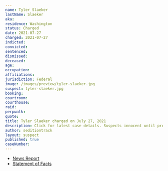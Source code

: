 ```yaml
---
name: Tyler Slaeker
lastName: Slaeker
aka:
residence: Washington
status: Charged
date: 2021-07-27
charged: 2021-07-27
indicted:
convicted:
sentenced:
dismissed:
deceased:
age:
occupation:
affiliations:
jurisdiction: Federal
image: /images/preview/tyler-slaeker.jpg
suspect: tyler-slaeker.jpg
booking:
courtroom:
courthouse:
raid:
perpwalk:
quote:
title: Tyler Slaeker charged on July 27, 2021
description: Click for latest case details. Suspects innocent until proven guilty.
author: seditiontrack
layout: suspect
published: true
caseNumber:
---
```


- [News Report](https://www.insider.com/capitol-rioter-arrested-after-mother-posted-his-pictures-on-facebook-2021-8)
- [Statement of Facts](https://extremism.gwu.edu/sites/g/files/zaxdzs2191/f/Tyler%20Slaeker%20Affidavit%20in%20Support%20of%20Application%20for%20Arrest%20Warrant.pdf)
